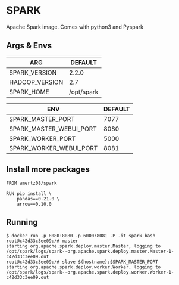 # SPARK

Apache Spark image. Comes with python3 and Pyspark

## Args & Envs

| ARG | DEFAULT |
|-|-|
| SPARK_VERSION | 2.2.0 |
| HADOOP_VERSION | 2.7 |
| SPARK_HOME | /opt/spark |

| ENV | DEFAULT |
|-|-|
| SPARK_MASTER_PORT | 7077 |
| SPARK_MASTER_WEBUI_PORT | 8080|
| SPARK_WORKER_PORT | 5000 |
| SPARK_WORKER_WEBUI_PORT | 8081 |

## Install more packages

```Dockefile
FROM amertz08/spark

RUN pip install \
    pandas==0.21.0 \
    arrow==0.10.0
```

## Running

```
$ docker run -p 8080:8080 -p 6000:8081 -P -it spark bash
root@c42d33c3ee09:/# master
starting org.apache.spark.deploy.master.Master, logging to /opt/spark/logs/spark--org.apache.spark.deploy.master.Master-1-c42d33c3ee09.out
root@c42d33c3ee09:/# slave $(hostname):$SPARK_MASTER_PORT
starting org.apache.spark.deploy.worker.Worker, logging to /opt/spark/logs/spark--org.apache.spark.deploy.worker.Worker-1-c42d33c3ee09.out
```
